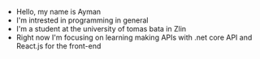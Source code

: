 * Hello, my name is Ayman
* I'm intrested in programming in general
* I'm a student at the university of tomas bata in Zlin
* Right now I'm focusing on learning making APIs with .net core API and React.js for the front-end

